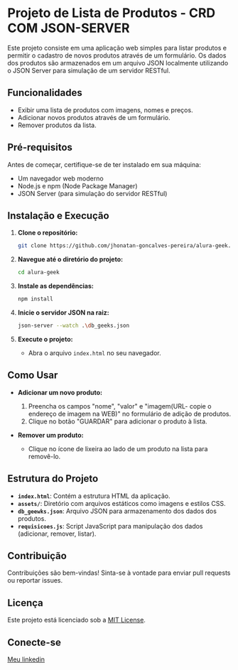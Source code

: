 # Projeto de Lista de Produtos - CRD COM JSON-SERVER

Este projeto consiste em uma aplicação web simples para listar produtos e permitir o cadastro de novos produtos através de um formulário. Os dados dos produtos são armazenados em um arquivo JSON localmente utilizando o JSON Server para simulação de um servidor RESTful.

## Funcionalidades

- Exibir uma lista de produtos com imagens, nomes e preços.
- Adicionar novos produtos através de um formulário.
- Remover produtos da lista.

## Pré-requisitos

Antes de começar, certifique-se de ter instalado em sua máquina:

- Um navegador web moderno
- Node.js e npm (Node Package Manager)
- JSON Server (para simulação do servidor RESTful)

## Instalação e Execução

1. **Clone o repositório:**

   ```bash
   git clone https://github.com/jhonatan-goncalves-pereira/alura-geek.git
   ```

2. **Navegue até o diretório do projeto:**

   ```bash
   cd alura-geek
   ```

3. **Instale as dependências:**

   ```bash
   npm install
   ```

4. **Inicie o servidor JSON na raiz:**

   ```bash
   json-server --watch .\db_geeks.json 
   ```

5. **Execute o projeto:**

   - Abra o arquivo `index.html` no seu navegador.

## Como Usar

- **Adicionar um novo produto:**
  1. Preencha os campos "nome", "valor" e "imagem(URL- copie o endereço de imagem na WEB)" no formulário de adição de produtos.
  2. Clique no botão "GUARDAR" para adicionar o produto à lista.

- **Remover um produto:**
  - Clique no ícone de lixeira ao lado de um produto na lista para removê-lo.

## Estrutura do Projeto

- **`index.html`**: Contém a estrutura HTML da aplicação.
- **`assets/`**: Diretório com arquivos estáticos como imagens e estilos CSS.
- **`db_geewks.json`**: Arquivo JSON para armazenamento dos dados dos produtos.
- **`requisicoes.js`**: Script JavaScript para manipulação dos dados (adicionar, remover, listar).

## Contribuição

Contribuições são bem-vindas! Sinta-se à vontade para enviar pull requests ou reportar issues.

## Licença

Este projeto está licenciado sob a [MIT License](https://opensource.org/licenses/MIT).

## Conecte-se

[Meu linkedin](https://www.linkedin.com/in/jhonatan-goncalves-pereira/)